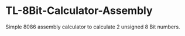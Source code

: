 # TL-8Bit-Calculator-Assembly
Simple 8086 assembly calculator to calculate 2 unsigned 8 Bit numbers.
